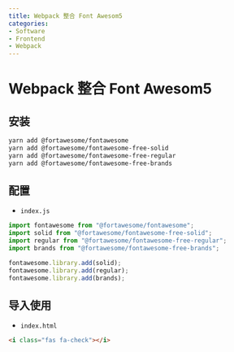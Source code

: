 ```yaml
---
title: Webpack 整合 Font Awesom5
categories:
- Software
- Frontend
- Webpack
---
```

# Webpack 整合 Font Awesom5

## 安装

```bash
yarn add @fortawesome/fontawesome
yarn add @fortawesome/fontawesome-free-solid
yarn add @fortawesome/fontawesome-free-regular
yarn add @fortawesome/fontawesome-free-brands
```

## 配置

- `index.js`

```js
import fontawesome from "@fortawesome/fontawesome";
import solid from "@fortawesome/fontawesome-free-solid";
import regular from "@fortawesome/fontawesome-free-regular";
import brands from "@fortawesome/fontawesome-free-brands";

fontawesome.library.add(solid);
fontawesome.library.add(regular);
fontawesome.library.add(brands);
```

## 导入使用

- `index.html`

```html
<i class="fas fa-check"></i>
```



